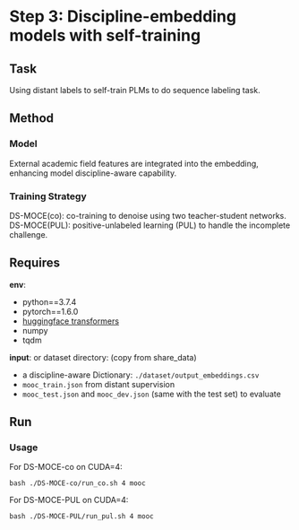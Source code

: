 # Step 3: Discipline-embedding models with self-training

## Task
Using distant labels to self-train PLMs to do sequence labeling task.

## Method

### Model
External academic field features are integrated into the embedding, enhancing model discipline-aware capability.

### Training Strategy
DS-MOCE(co): co-training to denoise using two teacher-student networks.
DS-MOCE(PUL): positive-unlabeled learning (PUL) to handle the incomplete challenge.

## Requires

**env**: 
- python==3.7.4
- pytorch==1.6.0
- [huggingface transformers](https://github.com/huggingface/transformers)
- numpy
- tqdm

**input**:
or dataset directory: (copy from share_data) 
- a discipline-aware Dictionary: `./dataset/output_embeddings.csv`
- `mooc_train.json` from distant supervision 
- `mooc_test.json` and `mooc_dev.json` (same with the test set) to evaluate





## Run

### Usage

For DS-MOCE-co on CUDA=4:
```
bash ./DS-MOCE-co/run_co.sh 4 mooc
```

For DS-MOCE-PUL on CUDA=4:
```
bash ./DS-MOCE-PUL/run_pul.sh 4 mooc
```
